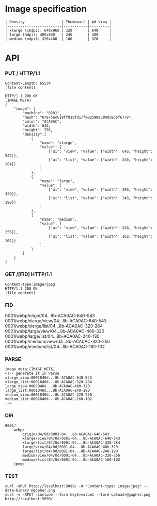 # Image specification

    | Density                 | Thumbnail | Ad view |
    |-------------------------|-----------|---------|
    | xlarge (xhdpi): 640x960 | 320       | 640     |
    | large (hdpi): 480x800   | 240       | 480     |
    | medium (mdpi): 320x480  | 160       | 320     |


# API

### PUT / HTTP/1.1
	
    Content-Length: 65534
    [file content]
    
    HTTP/1.1 200 OK
    [IMAGE META]
    {
        "image": {
        	"machine": "0001",
            "hash": "8787bec619ff019fd17fe02599a384d580bf6779",
            "color": "ACA0AC",
            "width": 840,
            "height": 756,
           	"density":[
           	    {
           	    	"name": "xlarge",
           	    	"value": [
           	    	    {"ui": "view", "value": {"width": 640, "height": 543}},
           	    	    {"ui": "list", "value": {"width": 320, "height": 284}}
           	    	]
           	    },
           	    {
           	        "name": "large",
           	    	"value": [
           	    	    {"ui": "view", "value": {"width": 480, "height": 320}},
           	    	    {"ui": "list", "value": {"width": 240, "height": 190}}
           	    	]
           	    },
           	    {
           	    	"name": "medium",
           	    	"value": [
           	    	    {"ui": "view", "value": {"width": 320, "height": 256}},
           	    	    {"ui": "list", "value": {"width": 160, "height": 102}}
           	    	]
           	    }
            ]
        }
    }

### GET /[FID] HTTP/1.1

	Content-Type:image/jpeg
	HTTP/1.1 200 OK
	[file content]


### FID

0001/webp/origin/04...8b-ACA0AC-640-543
0001/webp/xlarge/view/04...8b-ACA0AC-640-543
0001/webp/xlarge/list/04...8b-ACA0AC-320-284
0001/webp/large/view/04...8b-ACA0AC-480-320
0001/webp/large/list/04...8b-ACA0AC-240-190
0001/webp/medium/view/04...8b-ACA0AC-320-256
0001/webp/medium/list/04...8b-ACA0AC-160-102

### PARSE

	image_meta:[IMAGE META]
	<!-- generate it in Parse
    xlarge_view:0001040d...8b-ACA0AC-640-543
    xlarge_list:0001040d...8b-ACA0AC-320-284
    large_view:0002040d...8b-ACA0AC-480-320
    large_list:0001040d...8b-ACA0AC-240-190
    medium_view:0001040d...8b-ACA0AC-320-256
    medium_list:0002040d...8b-ACA0AC-160-102
    -->

### DIR
     
	0001/
	    webp/
	        origin/04/0d/0001-04...8b-ACA0AC-640-543
	        xlarge/view/04/0d/0001-04...8b-ACA0AC-640-543
	        xlarge/list/04/0d/0001-04...8b-ACA0AC-320-284
	        large/view/04/0d/0001-04...8b-ACA0AC-480-320
	        large/list/04/0d/0001-04...8b-ACA0AC-240-190
	        medium/view/04/0d/0001-04...8b-ACA0AC-320-256
	        medium/list/04/0d/0001-04...8b-ACA0AC-160-102
        jpeg/

### TEST

	curl -XPUT http://localhost:9090/ -H "Content-type: image/jpeg" --data-binary @gopher.png
	curl -v -XPUT -include --form key1=value1 --form upload=@gopher.png http://localhost:9090/

